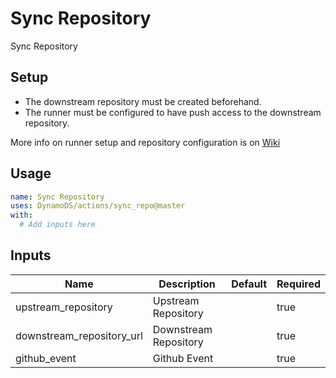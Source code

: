 <!-- ! This file is auto-generated. Please run ./utils/generate_docs.sh sync_repo to regenerate it. -->
# Sync Repository

Sync Repository

## Setup

- The downstream repository must be created beforehand.
- The runner must be configured to have push access to the downstream repository.

More info on runner setup and repository configuration is on [Wiki](https://wiki.autodesk.com/pages/viewpage.action?pageId=2009017625)

## Usage

```yaml
name: Sync Repository
uses: DynamoDS/actions/sync_repo@master
with:
  # Add inputs here
```

## Inputs

Name | Description | Default | Required
-----|-------------|---------|---------
upstream_repository | Upstream Repository |  | true
downstream_repository_url | Downstream Repository |  | true
github_event | Github Event |  | true
